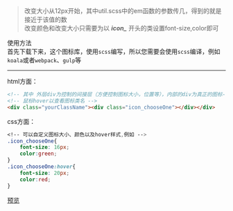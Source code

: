 > 改变大小从12px开始，其中util.scss中的em函数的参数传几，得到的就是接近于该值的数  
> 改变颜色和改变大小只需要为以 ***icon_*** 开头的类设置font-size,color即可  

使用方法  
首先下载下来，这个图标库，使用```scss```编写，所以您需要会使用```scss```编译，例如```koala```或者```webpack```、```gulp```等  

----

html方面：  
```html
<!-- 其中 外层div为控制的间接层（方便控制图标大小，位置等），内部的div为真正的图标-->
<!-- 鼠标hover以查看图标类名 -->
<div class="yourClassName"><div class="icon_chooseOne"></div></div>
```


css方面：
```css
<!-- 可以自定义图标大小、颜色以及hover样式,例如 -->
.icon_chooseOne{
    font-size: 16px;
    color:green;
}
.icon_chooseOne:hover{
    font-size: 20px;
    color:red;
}
```

[预览](https://a13821190779.github.io/icon/index.html)
